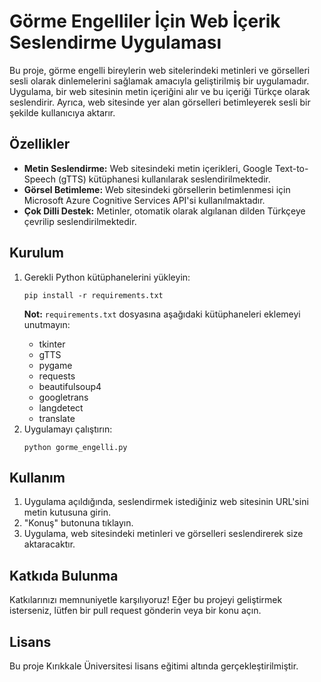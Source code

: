 <h1>Görme Engelliler İçin Web İçerik Seslendirme Uygulaması</h1>

<p>Bu proje, görme engelli bireylerin web sitelerindeki metinleri ve görselleri sesli olarak dinlemelerini sağlamak amacıyla geliştirilmiş bir uygulamadır. Uygulama, bir web sitesinin metin içeriğini alır ve bu içeriği Türkçe olarak seslendirir. Ayrıca, web sitesinde yer alan görselleri betimleyerek sesli bir şekilde kullanıcıya aktarır.</p>

<h2>Özellikler</h2>
<ul>
    <li><strong>Metin Seslendirme:</strong> Web sitesindeki metin içerikleri, Google Text-to-Speech (gTTS) kütüphanesi kullanılarak seslendirilmektedir.</li>
    <li><strong>Görsel Betimleme:</strong> Web sitesindeki görsellerin betimlenmesi için Microsoft Azure Cognitive Services API'si kullanılmaktadır.</li>
    <li><strong>Çok Dilli Destek:</strong> Metinler, otomatik olarak algılanan dilden Türkçeye çevrilip seslendirilmektedir.</li>
</ul>

<h2>Kurulum</h2>
<ol>
   <li>Gerekli Python kütüphanelerini yükleyin:</li>
<pre><code>pip install -r requirements.txt</code></pre>

<p><strong>Not:</strong> <code>requirements.txt</code> dosyasına aşağıdaki kütüphaneleri eklemeyi unutmayın:</p>
<ul>
    <li>tkinter</li>
    <li>gTTS</li>
    <li>pygame</li>
    <li>requests</li>
    <li>beautifulsoup4</li>
    <li>googletrans</li>
    <li>langdetect</li>
    <li>translate</li>
</ul>

<li>Uygulamayı çalıştırın:</li>
<pre><code>python gorme_engelli.py</code></pre>

</ol>

<h2>Kullanım</h2>
<ol>
    <li>Uygulama açıldığında, seslendirmek istediğiniz web sitesinin URL'sini metin kutusuna girin.</li>
    <li>"Konuş" butonuna tıklayın.</li>
    <li>Uygulama, web sitesindeki metinleri ve görselleri seslendirerek size aktaracaktır.</li>
</ol>

<h2>Katkıda Bulunma</h2>
<p>Katkılarınızı memnuniyetle karşılıyoruz! Eğer bu projeyi geliştirmek isterseniz, lütfen bir pull request gönderin veya bir konu açın.</p>

<h2>Lisans</h2>
<p>Bu proje Kırıkkale Üniversitesi lisans eğitimi altında gerçekleştirilmiştir.</p>

